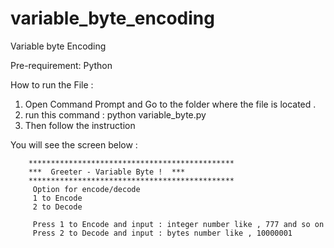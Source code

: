 # variable_byte_encoding
Variable byte Encoding

Pre-requirement:
Python 

How to run the File :
1. Open Command Prompt and Go to the folder where the file is located .
2. run this command : python variable_byte.py
3. Then follow the instruction

You will see the screen below :

        **********************************************
        ***  Greeter - Variable Byte !  ***
        **********************************************
         Option for encode/decode
         1 to Encode
         2 to Decode

         Press 1 to Encode and input : integer number like , 777 and so on 
         Press 2 to Decode and input : bytes number like , 10000001
         